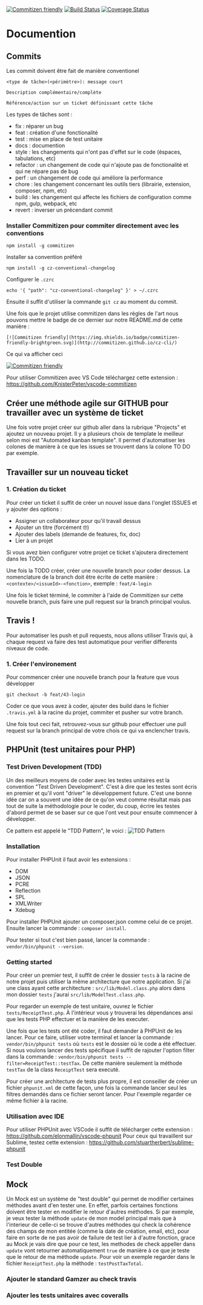 [![Commitizen friendly](https://img.shields.io/badge/commitizen-friendly-brightgreen.svg)](http://commitizen.github.io/cz-cli/) [![Build Status](https://travis-ci.org/gamcoh/git-workflow.svg?branch=master)](https://travis-ci.org/gamcoh/git-workflow) [![Coverage Status](https://coveralls.io/repos/github/gamcoh/git-workflow/badge.svg?branch=master)](https://coveralls.io/github/gamcoh/git-workflow?branch=master)

# Documention

## Commits
Les commit doivent être fait de manière conventionel

	<type de tâche>(<périmètre>): message court

	Description complémentaire/complète

	Référence/action sur un ticket définissant cette tâche

Les types de tâches sont : 
- fix : réparer un bug
- feat : création d'une fonctionalité
- test : mise en place de test unitaire
- docs : documention
- style : les changements qui n'ont pas d'effet sur le code (éspaces, tabulations, etc)
- refactor : un changement de code qui n'ajoute pas de fonctionalité et qui ne répare pas de bug
- perf : un changement de code qui améliore la performance
- chore : les changement concernant les outils tiers (librairie, extension, composer, npm, etc)
- build : les changement qui affecte les fichiers de configuration comme npm, gulp, webpack, etc
- revert : inverser un précendant commit

### Installer Commitizen pour commiter directement avec les conventions

	npm install -g commitizen

Installer sa convention préféré

	npm install -g cz-conventional-changelog

Configurer le `.czrc`

	echo '{ "path": "cz-conventional-changelog" }' > ~/.czrc

Ensuite il suffit d'utiliser la commande `git cz` au moment du commit.

Une fois que le projet utilise commitizen dans les règles de l'art nous pouvons mettre le badge de ce dernier sur notre README.md de cette manière : 

	[![Commitizen friendly](https://img.shields.io/badge/commitizen-friendly-brightgreen.svg)](http://commitizen.github.io/cz-cli/)

Ce qui va afficher ceci

[![Commitizen friendly](https://img.shields.io/badge/commitizen-friendly-brightgreen.svg)](http://commitizen.github.io/cz-cli/)

Pour utiliser Commitizen avec VS Code téléchargez cette extension : https://github.com/KnisterPeter/vscode-commitizen

## Créer une méthode agile sur GITHUB pour travailler avec un système de ticket

Une fois votre projet créer sur github aller dans la rubrique "Projects" et ajoutez un nouveau projet.
Il y a plusieurs choix de template le meilleur selon moi est "Automated kanban template". Il permet d'automatiser les colones de manière à ce que les issues se trouvent dans la colone TO DO par exemple.

## Travailler sur un nouveau ticket
### 1. Création du ticket
Pour créer un ticket il suffit de créer un nouvel issue dans l'onglet ISSUES et y ajouter des options : 

- Assigner un collaborateur pour qu'il travail dessus
- Ajouter un titre (forcément 🤓)
- Ajouter des labels (demande de features, fix, doc)
- Lier à un projet

Si vous avez bien configurer votre projet ce ticket s'ajoutera directement dans les TODO.

Une fois la TODO créer, créer une nouvelle branch pour coder dessus.
La nomenclature de la branch doit être écrite de cette manière :
`<contexte>/<issueId>-<fonction>`, exemple : `feat/4-login`

Une fois le ticket términé, le commiter à l'aide de Commitizen sur cette nouvelle branch, puis faire une pull request sur la branch principal voulus.

## Travis !
Pour automatiser les push et pull requests, nous allons utiliser Travis qui, à chaque request va faire des test automatique pour verifier differents niveaux de code.

### 1. Créer l'environement
Pour commencer créer une nouvelle branch pour la feature que vous développer

	git checkout -b feat/43-login

Coder ce que vous avez à coder, ajouter des build dans le fichier `.travis.yml` à la racine du projet, commiter et pusher sur votre branch.

Une fois tout ceci fait, retrouvez-vous sur github pour effectuer une pull request sur la branch principal de votre chois ce qui va enclencher travis.

## PHPUnit (test unitaires pour PHP)
### Test Driven Development (TDD)

Un des meilleurs moyens de coder avec les testes unitaires est la convention "Test Driven Development".
C'est à dire que les testes sont écris en premier et qu'il vont "driver" le développement future.
C'est une bonne idée car on a souvent une idée de ce qu'on veut comme résultat mais pas tout de suite la méthodologie pour le coder, du coup, écrire les testes d'abord permet de se baser sur ce que l'ont veut pour ensuite commencer à développer.

Ce pattern est appelé le "TDD Pattern", le voici :
![TDD Pattern](https://user-images.githubusercontent.com/18115514/41646951-595489cc-7475-11e8-8460-efa8f1ec6dbc.png)

### Installation

Pour installer PHPUnit il faut avoir les extensions : 
- DOM
- JSON
- PCRE
- Reflection
- SPL
- XMLWriter
- Xdebug

Pour installer PHPUnit ajouter un composer.json comme celui de ce projet.
Ensuite lancer la commande : `composer install`.

Pour tester si tout c'est bien passé, lancer la commande : `vendor/bin/phpunit --version`.

### Getting started
Pour créer un premier test, il suffit de créer le dossier `tests` à la racine de notre projet puis utiliser la même architecture que notre application.
Si j'ai une class ayant cette architecture : `src/lib/Model.class.php` alors dans mon dossier `tests` j'aurai `src/lib/ModelTest.class.php`.

Pour regarder un exemple de test unitaire, ouvrez le fichier `tests/ReceiptTest.php`. À l'intérieur vous y trouverai les dépendances ansi que les tests PHP effectuer et la manière de les executer.

Une fois que les tests ont été coder, il faut demander à PHPUnit de les lancer. Pour ce faire, utiliser votre terminal et lancer la commande : `vendor/bin/phpunit tests` où `tests` est le dossier où le code a été effectuer.
Si nous voulons lancer des tests spécifique il suffit de rajouter l'option filter dans la commande : `vendor/bin/phpunit tests --filter=ReceiptTest::testTax`.
De cette manière seulement la méthode `testTax` de la class `ReceiptTest` sera executé.

Pour créer une architecture de tests plus propre, il est conseiller de créer un fichier `phpunit.xml` de cette façon, une fois la commande lancer seul les filtres demandés dans ce fichier seront lancer.
Pour l'exemple regarder ce même fichier à la racine.

### Utilisation avec IDE
Pour utiliser PHPUnit avec VSCode il suffit de télécharger cette extension : https://github.com/elonmallin/vscode-phpunit
Pour ceux qui travaillent sur Sublime, testez cette extension : https://github.com/stuartherbert/sublime-phpunit

### Test Double
## Mock
Un Mock est un système de "test double" qui permet de modifier certaines méthodes avant d'en tester une. En effet, parfois certaines fonctions doivent être tester en modifier le retour d'autres méthodes.
Si par exemple, je veux tester la méthode `update` de mon model principal mais que à l'interieur de celle-ci se trouve d'autres méthodes qui check la cohérence des champs de mon entitée (comme la date de création, email, etc), pour faire en sorte de ne pas avoir de failure de test lier à d'autre fonction, grace au Mock je vais dire que pour ce test, les methodes de check appeller dans `update` vont retourner automatiquement `true` de manière à ce que je teste que le retour de ma méthode `update`.
Pour voir un exemple regarder dans le fichier `ReceiptTest.php` la méthode : `testPostTaxTotal`.

### Ajouter le standard Gamzer au check travis
### Ajouter les tests unitaires avec coveralls

